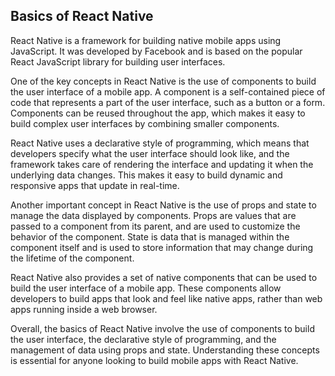 ## Basics of React Native

React Native is a framework for building native mobile apps using JavaScript. It was developed by Facebook and is based on the popular React JavaScript library for building user interfaces.

One of the key concepts in React Native is the use of components to build the user interface of a mobile app. A component is a self-contained piece of code that represents a part of the user interface, such as a button or a form. Components can be reused throughout the app, which makes it easy to build complex user interfaces by combining smaller components.

React Native uses a declarative style of programming, which means that developers specify what the user interface should look like, and the framework takes care of rendering the interface and updating it when the underlying data changes. This makes it easy to build dynamic and responsive apps that update in real-time.

Another important concept in React Native is the use of props and state to manage the data displayed by components. Props are values that are passed to a component from its parent, and are used to customize the behavior of the component. State is data that is managed within the component itself and is used to store information that may change during the lifetime of the component.

React Native also provides a set of native components that can be used to build the user interface of a mobile app. These components allow developers to build apps that look and feel like native apps, rather than web apps running inside a web browser.

Overall, the basics of React Native involve the use of components to build the user interface, the declarative style of programming, and the management of data using props and state. Understanding these concepts is essential for anyone looking to build mobile apps with React Native.
